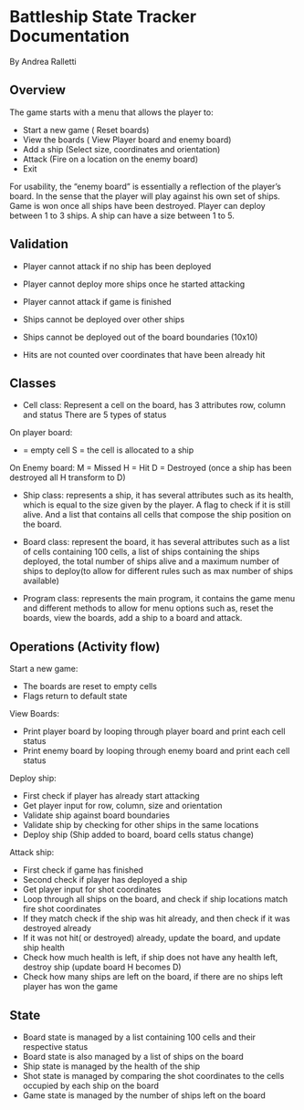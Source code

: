 # Battleship State Tracker Documentation
By Andrea Ralletti

## Overview

The game starts with a menu that allows the player to:

-	Start a new game ( Reset boards)
-	View the boards ( View Player board and enemy board)
-	Add a ship (Select size, coordinates and orientation)
-	Attack (Fire on a location on the enemy board)
-	Exit


For usability, the “enemy board” is essentially a reflection of the player’s board. In the sense that the player will play against his own set of ships. Game is won once all ships have been destroyed. 
Player can deploy between 1 to 3 ships. A ship can have a size between 1 to 5.

## Validation

-	Player cannot attack if no ship has been deployed
-	Player cannot deploy more ships once he started attacking
-	Player cannot attack if game is finished

-	Ships cannot be deployed over other ships
-	Ships cannot be deployed out of the board boundaries (10x10)

-	Hits are not counted over coordinates that have been already hit

## Classes 

-	Cell class: Represent a cell on the board, has 3 attributes row, column and status
There are 5 types of status

On player board:
- = empty cell
S = the cell is allocated to a ship

On Enemy board:
M = Missed 
H = Hit
D = Destroyed (once a ship has been destroyed all H transform to D)

-	Ship class: represents a ship, it has several attributes such as its health, which is equal to the size given by the player. A flag to check if it is still alive. And a list that contains all cells that compose the ship position on the board.

-	Board class: represent the board, it has several attributes such as a list of cells containing 100 cells, a list of ships containing the ships deployed, the total number of ships alive and a maximum number of ships to deploy(to allow for different rules such as max number of ships available)

-	Program class: represents the main program, it contains the game menu and different methods to allow for menu options such as, reset the boards, view the boards, add a ship to a board and attack.

## Operations (Activity flow)

Start a new game: 
-	The boards are reset to empty cells
-	 Flags return to default state 

View Boards:
-	Print player board by looping through player board and print each cell status
-	Print enemy board by looping through enemy board and print each cell status

Deploy ship:
-	First check if player has already start attacking
-	Get player input for row, column, size and orientation
-	Validate ship against board boundaries
-	Validate ship by checking for other ships in the same locations
-	Deploy ship (Ship added to board, board cells status change)

Attack ship:
-	First check if  game has finished 
-	Second check if player has deployed a ship
-	Get player input for shot coordinates
-	Loop through all ships on the board, and check if ship locations match fire shot coordinates
-	If they match check if the ship was hit already, and then check if it was destroyed already
-	If it was not hit( or destroyed) already, update the board, and update ship health
-	Check how much health is left, if ship does not have any health left, destroy ship (update board H becomes D)
-	Check how many ships are left on the board, if there are no ships left player has won the game

## State

-	Board state is managed by a list containing 100 cells and their respective status
-	Board state is also managed by a list of ships on the board
-	Ship state is managed by the health of the ship
-	Shot state is managed by comparing the shot coordinates to the cells occupied by each ship on the board
-	Game state is managed by the number of ships left on the board




